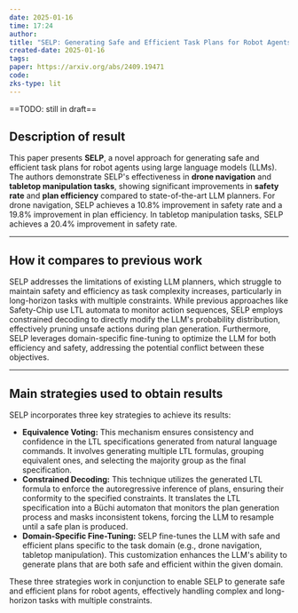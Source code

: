```yaml
---
date: 2025-01-16
time: 17:24
author: 
title: "SELP: Generating Safe and Efficient Task Plans for Robot Agents with\r Large Language Models"
created-date: 2025-01-16
tags: 
paper: https://arxiv.org/abs/2409.19471
code: 
zks-type: lit
---
```

==TODO: still in draft==
## Description of result
This paper presents **SELP**, a novel approach for generating safe and efficient task plans for robot agents using large language models (LLMs). The authors demonstrate SELP's effectiveness in **drone navigation** and **tabletop manipulation tasks**, showing significant improvements in **safety rate** and **plan efficiency** compared to state-of-the-art LLM planners. For drone navigation, SELP achieves a 10.8% improvement in safety rate and a 19.8% improvement in plan efficiency. In tabletop manipulation tasks, SELP achieves a 20.4% improvement in safety rate.

---
## How it compares to previous work
SELP addresses the limitations of existing LLM planners, which struggle to maintain safety and efficiency as task complexity increases, particularly in long-horizon tasks with multiple constraints. While previous approaches like Safety-Chip use LTL automata to monitor action sequences, SELP employs constrained decoding to directly modify the LLM's probability distribution, effectively pruning unsafe actions during plan generation. Furthermore, SELP leverages domain-specific fine-tuning to optimize the LLM for both efficiency and safety, addressing the potential conflict between these objectives.

---
## Main strategies used to obtain results
SELP incorporates three key strategies to achieve its results:

- **Equivalence Voting:** This mechanism ensures consistency and confidence in the LTL specifications generated from natural language commands. It involves generating multiple LTL formulas, grouping equivalent ones, and selecting the majority group as the final specification.
- **Constrained Decoding:** This technique utilizes the generated LTL formula to enforce the autoregressive inference of plans, ensuring their conformity to the specified constraints. It translates the LTL specification into a Büchi automaton that monitors the plan generation process and masks inconsistent tokens, forcing the LLM to resample until a safe plan is produced.
- **Domain-Specific Fine-Tuning:** SELP fine-tunes the LLM with safe and efficient plans specific to the task domain (e.g., drone navigation, tabletop manipulation). This customization enhances the LLM's ability to generate plans that are both safe and efficient within the given domain.

These three strategies work in conjunction to enable SELP to generate safe and efficient plans for robot agents, effectively handling complex and long-horizon tasks with multiple constraints.